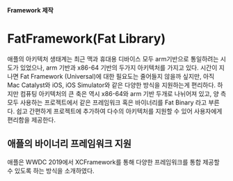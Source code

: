 <b> Framework 제작 </b>
# FatFramework(Fat Library)
애플의 아키텍처 생태계는 최근 맥과 휴대용 디바이스 모두 arm기반으로 통일하려는 시도가 있었으나, arm 기반과 x86-64 기반의 두가지 아키텍처를 가지고 있다.
시간이 지나면 Fat Framework (Universal)에 대한 필요도는 줄어들지 않을까 싶지만, 아직 Mac Catalyst와 iOS, iOS Simulator와 같은 다양한 방식을 지원하는게 편리하다.
하지만 컴퓨팅 아키텍처의 큰 축은 역시 x86-64와 arm 기반 두개로 나뉘어져 있고, 양 측 모두 사용하는 프로젝트에서 같은 프레임워크 혹은 바이너리를 Fat Binary 라고 부른다.
쉽고 간편하게 프로젝트에 추가하여 다수의 아키텍처를 지원할 수 있어 사용자에게 편리함을 제공한다.

## 애플의 바이너리 프레임워크 지원
애플은 WWDC 2019에서 XCFramework를 통해 다양한 프레임워크를 통합 제공할 수 있도록 하는 방식을 소개하였다.
 